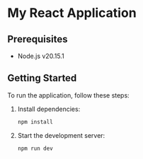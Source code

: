# My React Application

## Prerequisites

- Node.js v20.15.1

## Getting Started

To run the application, follow these steps:

1. Install dependencies:
    ```bash
    npm install
    ```

2. Start the development server:
    ```bash
    npm run dev
    ```
